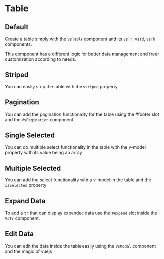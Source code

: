 # Table

<card>

## Default

Create a table simply with the `VsTable` component and its `VsTr`, `VsTd`, `VsTh` components.

This component has a different logic for better data management and freer customization according to needs.

</card>

<card subtitle="Striped">

## Striped

You can easily strip the table with the `striped` property

</card>

<card subtitle="Pagination">

## Pagination

You can add the pagination functionality for the table using the #footer slot and the `VsPagination` component

</card>

<card subtitle="SingleSelected">

## Single Selected

You can do multiple select functionality in the table with the v-model property with its value being an array

</card>

<card subtitle="MultipleSelected">

## Multiple Selected

You can add the select functionality with a v-model in the table and the `isSelected` property

</card>

<card subtitle="ExpandData">

## Expand Data

To add a `tr` that can display expanded data use the `#expand` slot inside the `VsTr` component.

</card>

<card subtitle="EditData">

## Edit Data

You can edit the data inside the table easily using the `VsModal` component and the magic of vuejs

</card>

<script setup>
import Api from "../../../theme/global-components/template/API.tsx"
</script>

<Api/>
